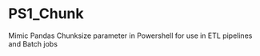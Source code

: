# PS1_Chunk
Mimic Pandas Chunksize parameter in Powershell for use in ETL pipelines and Batch jobs 
